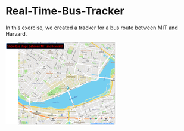 # Real-Time-Bus-Tracker
In this exercise, we created a tracker for a bus route between MIT and Harvard.

<img src= "mapscreenshot.PNG" width='300'/>
